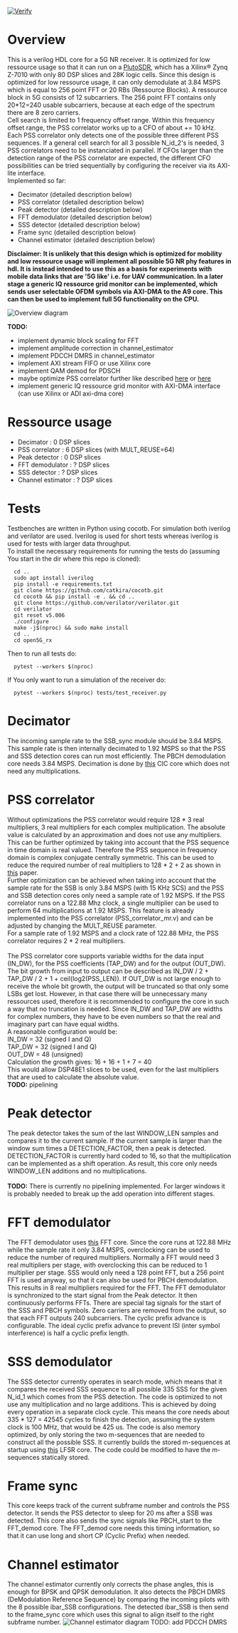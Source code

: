 [![Verify](https://github.com/catkira/open5G_rx/actions/workflows/verify.yml/badge.svg)](https://github.com/catkira/open5G_rx/actions/workflows/verify.yml)

# Overview
This is a verilog HDL core for a 5G NR receiver. It is optimized for low ressource usage so that it can run on a [PlutoSDR](https://www.analog.com/en/design-center/evaluation-hardware-and-software/evaluation-boards-kits/adalm-pluto.html), which has a Xilinx® Zynq Z-7010 with only 80 DSP slices and 28K logic cells. Since this design is optimized for low ressource usage, it can only demodulate at 3.84 MSPS which is equal to 256 point FFT or 20 RBs (Ressource Blocks). A ressource block in 5G consists of 12 subcarriers. The 256 point FFT contains only 20*12=240 usable subcarriers, because at each edge of the spectrum there are 8 zero carriers.<br>
Cell search is limited to 1 frequency offset range. Within this frequency offset range, the PSS correlator works up to a CFO of about += 10 kHz.
Each PSS correlator only detects one of the possible three different PSS sequences. If a general cell search for all 3 possible N_id_2's is needed, 3 PSS correlators need to be instanciated in parallel. If CFOs larger than the detection range of the PSS correlator are expected, the different CFO possibilities can be tried sequentially by configuring the receiver via its AXI-lite interface.<br>
Implemented so far:<br>
* Decimator (detailed description below)
* PSS correlator (detailed description below)
* Peak detector (detailed description below)
* FFT demodulator (detailed description below)
* SSS detector (detailed description below)
* Frame sync (detailed description below)
* Channel estimator (detailed description below)

<b>Disclaimer: It is unlikely that this design which is optimized for mobility and low ressource usage will implement all possible 5G NR phy features in hdl. It is instead intended to use this as a basis for experiments with mobile data links that are '5G like' i.e. for UAV communication. In a later stage a generic IQ ressource grid monitor can be implemented, which sends user selectable OFDM symbols via AXI-DMA to the A9 core. This can then be used to implement full 5G functionality on the CPU. </b>

![Overview diagram](doc/overview.jpg)

<b>TODO:</b>
* implement dynamic block scaling for FFT
* implement amplitude correction in channel_estimator
* implement PDCCH DMRS in channel_estimator
* implement AXI stream FIFO or use Xilinx core
* implement QAM demod for PDSCH
* maybe optimize PSS correlator further like described [here](https://ieeexplore.ieee.org/document/8641097) or [here](https://ieeexplore.ieee.org/document/9312170)
* implement generic IQ ressource grid monitor with AXI-DMA interface (can use Xilinx or ADI axi-dma core)

# Ressource usage
* Decimator          :  0 DSP slices
* PSS correlator     :  6 DSP slices (with MULT_REUSE=64)
* Peak detector      :  0 DSP slices
* FFT demodulator    :  ? DSP slices
* SSS detector       :  ? DSP slices
* Channel estimator  :  ? DSP slices

# Tests
Testbenches are written in Python using cocotb. For simulation both iverilog and verilator are used. Iverilog is used for short tests whereas iverilog is used for tests with larger data throughput.
<br>
To install the necessary requirements for running the tests do (assuming You start in the dir where this repo is cloned):
```
  cd ..
  sudo apt install iverilog
  pip install -e requirements.txt
  git clone https://github.com/catkira/cocotb.git
  cd cocotb && pip install -e . && cd ..
  git clone https://github.com/verilator/verilator.git
  cd verilator
  git reset v5.006
  ./configure
  make -j$(nproc) && sudo make install
  cd ..
  cd open5G_rx
```
Then to run all tests do:
```
  pytest --workers $(nproc)
```
If You only want to run a simulation of the receiver do:
```
  pytest --workers $(nproc) tests/test_receiver.py
```

# Decimator
The incoming sample rate to the SSB_sync module should be 3.84 MSPS. This sample rate is then internally decimated to 1.92 MSPS so that the PSS and SSS detection cores can run most efficiently.
The PBCH demodulation core needs 3.84 MSPS. Decimation is done by [this](https://github.com/catkira/CIC) CIC core which does not need any multiplications.

# PSS correlator
Without optimizations the PSS correlator would require 128 * 3 real multipliers, 3 real multipliers for each complex multiplication. The absolute value is calculated by an approximation and does not use any multipliers. This can be further optimized by taking into account that the PSS sequence in time domain is real valued. Therefore the PSS sequence in frequency domain is complex conjugate centrally symmetric. This can be used to reduce the required number of real multipliers to 128 * 2 + 2 as shown in [this](https://ieeexplore.ieee.org/stamp/stamp.jsp?tp=&arnumber=8641097) paper. <br>
Further optimization can be achieved when taking into account that the sample rate for the SSB is only 3.84 MSPS (with 15 KHz SCS) and the PSS and SSB detection cores only need a sample rate of 1.92 MSPS. If the PSS correlator runs on a 122.88 Mhz clock, a single multiplier can be used to perform 64 multiplications at 1.92 MSPS. This feature is already implemented into the PSS correlator (PSS_correlator_mr.v) and can be adjusted by changing the MULT_REUSE parameter. <br>
For a sample rate of 1.92 MSPS and a clock rate of 122.88 MHz, the PSS correlator requires 2 * 2 real multipliers. <br><br>
The PSS correlator core supports variable widths for the data input (IN_DW), for the PSS coefficients (TAP_DW) and for the output (OUT_DW). The bit growth from input to output can be described as IN_DW / 2 + TAP_DW / 2 + 1 + ceil(log2(PSS_LEN)). If OUT_DW is not large enough to receive the whole bit growth, the output will be truncated so that only some LSBs get lost. However, in that case there will be unnecessary many ressources used, therefore it is recommended to configure the core in such a way that no truncation is needed. Since IN_DW and TAP_DW are widths for complex numbers, they have to be even numbers so that the real and imaginary part can have equal widths. <br>
A reasonable configuration would be: <br>
   IN_DW = 32 (signed I and Q) <br>
   TAP_DW = 32 (signed I and Q) <br>
   OUT_DW = 48 (unsigned) <br>
Calculation the growth gives: 16 + 16 + 1 + 7 = 40 <br>
This would allow DSP48E1 slices to be used, even for the last multipliers that are used to calculate the absolute value.
<br>
<b>TODO:</b> pipelining

# Peak detector
The peak detector takes the sum of the last WINDOW_LEN samples and compares it to the current sample. If the current sample is larger than the window sum times a DETECTION_FACTOR, then a peak is detected. DETECTION_FACTOR is currently hard coded to 16, so that the multiplication can be implemented as a shift operation. As result, this core only needs WINDOW_LEN additions and no multiplications. <br><br>
<b>TODO:</b> There is currently no pipelining implemented. For larger windows it is probably needed to break up the add operation into different stages.

# FFT demodulator
The FFT demodulator uses [this](https://github.com/catkira/FFT) FFT core. Since the core runs at 122.88 MHz while the sample rate it only 3.84 MSPS, overclocking can be used to reduce the number of required multipliers. Normally a FFT would need 3 real multipliers per stage, with overclocking this can be reduced to 1 multiplier per stage. SSS would only need a 128 point FFT, but a 256 point FFT is used anyway, so that it can also be used for PBCH demodulation. This results in 8 real multipliers required for the FFT. The FFT demodulator is synchronized to the start signal from the Peak detector. It then continuously performs FFTs. There are special tag signals for the start of the SSS and PBCH symbols. Zero carriers are removed from the output, so that each FFT outputs 240 subcarriers. The cyclic prefix advance is configurable. The ideal cyclic prefix advance to prevent ISI (inter symbol interference) is half a cyclic prefix length.

# SSS demodulator
The SSS detector currently operates in search mode, which means that it compares the received SSS sequence to all possible 335 SSS for the given N_id_1 which comes from the PSS detection.
The code is optimized to not use any multiplication and no large additions. This is achieved by doing every operation in a separate clock cycle. This means the core needs about 335 * 127 = 42545 cycles to finish the detection, assuming the system clock is 100 MHz, that would be 425 us.
The code is also memory optimized, by only storing the two m-sequences that are needed to construct all the possible SSS. It currently builds the stored m-sequences at startup using [this](https://github.com/catkira/LFSR) LFSR core. The code could be modified to have the m-sequences statically stored.

# Frame sync
This core keeps track of the current subframe number and controls the PSS detector. It sends the PSS detector to sleep for 20 ms after a SSB was detected.
This core also sends the sync signals like PBCH_start to the FFT_demod core. The FFT_demod core needs this timing information, so that it can use long and short CP (Cyclic Prefix) when needed.

# Channel estimator
The channel estimator currently only corrects the phase angles, this is enough for BPSK and QPSK demodulation. It also detects the PBCH DMRS (DeModulation Reference Sequence) by comparing the incoming pilots with the 8 possible ibar_SSB configurations. The detected ibar_SSB is then send to the frame_sync core which uses this signal to align itself to the right subframe number.
![Channel estimator diagram](doc/channel_estimator.jpg)
TODO: add PDCCH DMRS
